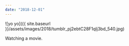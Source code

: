 ```yaml
---
date: "2018-12-01"
---
```


![yo yo]({{ site.baseurl }}/assets/images/2018/tumblr_pj2ebtC28F1qlj3bd_540.jpg)

Watching a movie.
